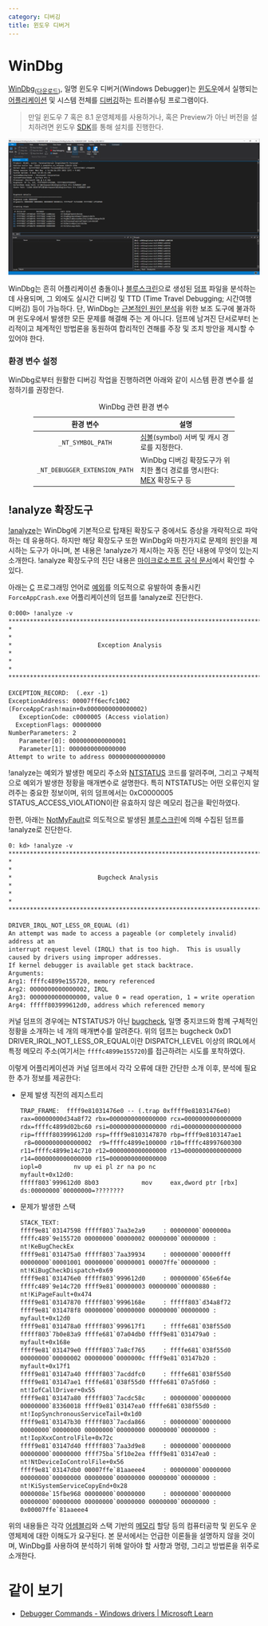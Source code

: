```yaml
---
category: 디버깅
title: 윈도우 디버거
---
```

# WinDbg
[WinDbg](https://ko.wikipedia.org/wiki/WinDbg)<sub>([다운로드](https://apps.microsoft.com/store/detail/windbg-preview/9PGJGD53TN86))</sub>, 일명 윈도우 디버거(Windows Debugger)는 [윈도우](ko.Windows.md)에서 실행되는 [어플리케이션](ko.Process.md) 및 시스템 전체를 [디버깅](https://ko.wikipedia.org/wiki/디버그)하는 트러블슈팅 프로그램이다.

> 만일 윈도우 7 혹은 8.1 운영체제를 사용하거나, 혹은 Preview가 아닌 버전을 설치하려면 윈도우 [SDK](https://developer.microsoft.com/en-us/windows/downloads/windows-sdk/)를 통해 설치를 진행한다.

![WinDbg의 간단한 활용 예시: Surface Pro X에서 생성된 <a href="ko.Dump.md#커널-모드-덤프">커널 덤프</a> 분석](./images/windbg_bugcheck_sample.png)

WinDbg는 흔히 어플리케이션 충돌이나 [블루스크린](ko.BSOD.md)으로 생성된 [덤프](ko.Dump.md) 파일을 분석하는 데 사용되며, 그 외에도 실시간 디버깅 및 TTD (Time Travel Debugging; 시간여행 디버깅) 등이 가능하다. 단, WinDbg는 [근본적인 원인 분석](https://en.wikipedia.org/wiki/Root_cause_analysis)을 위한 보조 도구에 불과하며 윈도우에서 발생한 모든 문제를 해결해 주는 게 아니다. 덤프에 남겨진 단서로부터 논리적이고 체계적인 방법론을 동원하여 합리적인 견해를 주장 및 조치 방안을 제시할 수 있어야 한다.

### 환경 변수 설정
WinDbg로부터 원활한 디버깅 작업을 진행하려면 아래와 같이 시스템 환경 변수를 설정하기를 권장한다.

<table style="width: 80%; margin: auto;">
<caption style="caption-side: top;">WinDbg 관련 환경 변수</caption>
<colgroup><col style="width: 30%;"/><col style="width: 70%;"/></colgroup>
<thead><tr><th style="text-align: center;">환경 변수</th><th style="text-align: center;">설명</th></tr></thead>
<tbody><tr><td style="text-align: center;"><code>_NT_SYMBOL_PATH</code></td><td><a href="ko.Symbol.md">심볼</a>(symbol) 서버 및 캐시 경로를 지정한다.</td></tr><tr><td style="text-align: center;"><code>_NT_DEBUGGER_EXTENSION_PATH</code></td><td>WinDbg 디버깅 확장도구가 위치한 폴더 경로를 명시한다: <a href="https://www.microsoft.com/en-us/download/details.aspx?id=53304">MEX</a> 확장도구 등</td></tr></tbody>
</table>

## !analyze 확장도구
[!analyze](https://learn.microsoft.com/en-us/windows-hardware/drivers/debugger/-analyze)는 WinDbg에 기본적으로 탑재된 확장도구 중에서도 증상을 개략적으로 파악하는 데 유용하다. 하지만 해당 확장도구 또한 WinDbg와 마찬가지로 문제의 원인을 제시하는 도구가 아니며, 본 내용은 !analyze가 제시하는 자동 진단 내용에 무엇이 있는지 소개한다. !analyze 확장도구의 진단 내용은 [마이크로소프트 공식 문서](https://learn.microsoft.com/en-us/windows-hardware/drivers/debugger/using-the--analyze-extension)에서 확인할 수 있다.

아래는 [C](ko.C.md) 프로그래밍 언어로 [예외](ko.C.md#예외)를 의도적으로 유발하여 충돌시킨 `ForceAppCrash.exe` 어플리케이션의 덤프를 !analyze로 진단한다.

```windbg
0:000> !analyze -v
*******************************************************************************
*                                                                             *
*                        Exception Analysis                                   *
*                                                                             *
*******************************************************************************

EXCEPTION_RECORD:  (.exr -1)
ExceptionAddress: 00007ff6ecfc1002 (ForceAppCrash!main+0x0000000000000002)
   ExceptionCode: c0000005 (Access violation)
  ExceptionFlags: 00000000
NumberParameters: 2
   Parameter[0]: 0000000000000001
   Parameter[1]: 0000000000000000
Attempt to write to address 0000000000000000
```

!analyze는 예외가 발생한 메모리 주소와 [NTSTATUS](https://learn.microsoft.com/en-us/openspecs/windows_protocols/ms-erref/596a1078-e883-4972-9bbc-49e60bebca55) 코드를 알려주며, 그리고 구체적으로 예외가 발생한 정황을 매개변수로 설명한다. 특히 NTSTATUS는 어떤 오류인지 알려주는 중요한 정보이며, 위의 덤프에서는 0xC0000005 STATUS_ACCESS_VIOLATION이란 유효하지 않은 메모리 접근을 확인하였다.

한편, 아래는 [NotMyFault](ko.NotMyFault.md)로 의도적으로 발생된 [블루스크린](ko.BSOD.md)에 의해 수집된 덤프를 !analyze로 진단한다.

```windbg
0: kd> !analyze -v
*******************************************************************************
*                                                                             *
*                        Bugcheck Analysis                                    *
*                                                                             *
*******************************************************************************

DRIVER_IRQL_NOT_LESS_OR_EQUAL (d1)
An attempt was made to access a pageable (or completely invalid) address at an
interrupt request level (IRQL) that is too high.  This is usually
caused by drivers using improper addresses.
If kernel debugger is available get stack backtrace.
Arguments:
Arg1: ffffc4899e155720, memory referenced
Arg2: 0000000000000002, IRQL
Arg3: 0000000000000000, value 0 = read operation, 1 = write operation
Arg4: fffff803999612d0, address which referenced memory
```

커널 덤프의 경우에는 NTSTATUS가 아닌 [bugcheck](https://learn.microsoft.com/en-us/windows-hardware/drivers/debugger/bug-check-code-reference2), 일명 중지코드와 함께 구체적인 정황을 소개하는 네 개의 매개변수를 알려준다. 위의 덤프는 bugcheck 0xD1 DRIVER_IRQL_NOT_LESS_OR_EQUAL이란 DISPATCH_LEVEL 이상의 IRQL에서 특정 메모리 주소(여기서는 `ffffc4899e155720`)를 접근하려는 시도를 포착하였다.

이렇게 어플리케이션과 커널 덤프에서 각각 오류에 대한 간단한 소개 이후, 분석에 필요한 추가 정보를 제공한다:

* 문제 발생 직전의 레지스트리

    ```windbg
    TRAP_FRAME:  ffff9e81031476e0 -- (.trap 0xffff9e81031476e0)
    rax=00000000d34a8f72 rbx=0000000000000000 rcx=0000000000000000
    rdx=ffffc4899d02bc60 rsi=0000000000000000 rdi=0000000000000000
    rip=fffff803999612d0 rsp=ffff9e8103147870 rbp=ffff9e8103147ae1
     r8=0000000000000002  r9=ffffc4899e100000 r10=ffffc48997600300
    r11=ffffc4899e14c710 r12=0000000000000000 r13=0000000000000000
    r14=0000000000000000 r15=0000000000000000
    iopl=0         nv up ei pl zr na po nc
    myfault+0x12d0:
    fffff803`999612d0 8b03            mov     eax,dword ptr [rbx] ds:00000000`00000000=????????
    ```

* 문제가 발생한 스택

    ```windbg
    STACK_TEXT:  
    ffff9e81`03147598 fffff803`7aa3e2a9     : 00000000`0000000a ffffc489`9e155720 00000000`00000002 00000000`00000000 : nt!KeBugCheckEx
    ffff9e81`031475a0 fffff803`7aa39934     : 00000000`00000fff 00000000`00001001 00000000`00000001 00007ffe`00000000 : nt!KiBugCheckDispatch+0x69
    ffff9e81`031476e0 fffff803`999612d0     : 00000000`656e6f4e ffffc489`9e14c720 ffff9e81`00000003 00000000`00000880 : nt!KiPageFault+0x474
    ffff9e81`03147870 fffff803`9996168e     : fffff803`d34a8f72 ffff9e81`031478f8 00000000`00000000 00000000`00000000 : myfault+0x12d0
    ffff9e81`031478a0 fffff803`999617f1     : ffffe681`038f55d0 fffff803`7b0e83a9 ffffe681`07a04db0 ffff9e81`031479a0 : myfault+0x168e
    ffff9e81`031479e0 fffff803`7a8cf765     : ffffe681`038f55d0 00000000`00000002 00000000`0000000c ffff9e81`03147b20 : myfault+0x17f1
    ffff9e81`03147a40 fffff803`7acddfc0     : ffffe681`038f55d0 ffff9e81`03147ae1 ffffe681`038f55d0 ffffe681`07a5fd60 : nt!IofCallDriver+0x55
    ffff9e81`03147a80 fffff803`7acdc58c     : 00000000`00000000 00000000`83360018 ffff9e81`03147ea0 ffffe681`038f55d0 : nt!IopSynchronousServiceTail+0x1d0
    ffff9e81`03147b30 fffff803`7acda866     : 00000000`00000000 00000000`00000000 00000000`00000000 00000000`00000000 : nt!IopXxxControlFile+0x72c
    ffff9e81`03147d40 fffff803`7aa3d9e8     : 00000000`00000000 00000000`00000000 ffff75ba`5f10e2ea ffff9e81`03147ea0 : nt!NtDeviceIoControlFile+0x56
    ffff9e81`03147db0 00007ffe`81aaeee4     : 00000000`00000000 00000000`00000000 00000000`00000000 00000000`00000000 : nt!KiSystemServiceCopyEnd+0x28
    0000008e`15fbe968 00000000`00000000     : 00000000`00000000 00000000`00000000 00000000`00000000 00000000`00000000 : 0x00007ffe`81aaeee4
    ```

위의 내용들은 각각 [어셈블리](ko.Assembly.md)와 스택 기반의 [메모리](ko.Memory.md) 할당 등의 컴퓨터공학 및 윈도우 운영체제에 대한 이해도가 요구된다. 본 문서에서는 언급한 이론들을 설명하지 않을 것이며, WinDbg를 사용하여 분석하기 위해 알아야 할 사항과 명령, 그리고 방법론을 위주로 소개한다.

# 같이 보기
* [Debugger Commands - Windows drivers &#124; Microsoft Learn](https://learn.microsoft.com/en-us/windows-hardware/drivers/debugger/debugger-commands)
